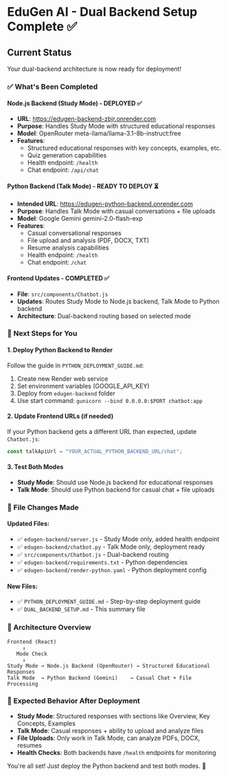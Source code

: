 # EduGen AI - Dual Backend Setup Complete ✅

## Current Status

Your dual-backend architecture is now ready for deployment!

### ✅ What's Been Completed

#### Node.js Backend (Study Mode) - DEPLOYED ✅

- **URL**: https://edugen-backend-zbjr.onrender.com
- **Purpose**: Handles Study Mode with structured educational responses
- **Model**: OpenRouter meta-llama/llama-3.1-8b-instruct:free
- **Features**:
  - Structured educational responses with key concepts, examples, etc.
  - Quiz generation capabilities
  - Health endpoint: `/health`
  - Chat endpoint: `/api/chat`

#### Python Backend (Talk Mode) - READY TO DEPLOY ⏳

- **Intended URL**: https://edugen-python-backend.onrender.com
- **Purpose**: Handles Talk Mode with casual conversations + file uploads
- **Model**: Google Gemini gemini-2.0-flash-exp
- **Features**:
  - Casual conversational responses
  - File upload and analysis (PDF, DOCX, TXT)
  - Resume analysis capabilities
  - Health endpoint: `/health`
  - Chat endpoint: `/chat`

#### Frontend Updates - COMPLETED ✅

- **File**: `src/components/Chatbot.js`
- **Updates**: Routes Study Mode to Node.js backend, Talk Mode to Python backend
- **Architecture**: Dual-backend routing based on selected mode

### 🚀 Next Steps for You

#### 1. Deploy Python Backend to Render

Follow the guide in `PYTHON_DEPLOYMENT_GUIDE.md`:

1. Create new Render web service
2. Set environment variables (GOOGLE_API_KEY)
3. Deploy from `edugen-backend` folder
4. Use start command: `gunicorn --bind 0.0.0.0:$PORT chatbot:app`

#### 2. Update Frontend URLs (if needed)

If your Python backend gets a different URL than expected, update `Chatbot.js`:

```javascript
const talkApiUrl = "YOUR_ACTUAL_PYTHON_BACKEND_URL/chat";
```

#### 3. Test Both Modes

- **Study Mode**: Should use Node.js backend for educational responses
- **Talk Mode**: Should use Python backend for casual chat + file uploads

### 📁 File Changes Made

#### Updated Files:

- ✅ `edugen-backend/server.js` - Study Mode only, added health endpoint
- ✅ `edugen-backend/chatbot.py` - Talk Mode only, deployment ready
- ✅ `src/components/Chatbot.js` - Dual-backend routing
- ✅ `edugen-backend/requirements.txt` - Python dependencies
- ✅ `edugen-backend/render-python.yaml` - Python deployment config

#### New Files:

- ✅ `PYTHON_DEPLOYMENT_GUIDE.md` - Step-by-step deployment guide
- ✅ `DUAL_BACKEND_SETUP.md` - This summary file

### 🔗 Architecture Overview

```
Frontend (React)
     ↓
   Mode Check
     ↓
Study Mode → Node.js Backend (OpenRouter) → Structured Educational Responses
Talk Mode  → Python Backend (Gemini)    → Casual Chat + File Processing
```

### 🎯 Expected Behavior After Deployment

- **Study Mode**: Structured responses with sections like Overview, Key Concepts, Examples
- **Talk Mode**: Casual responses + ability to upload and analyze files
- **File Uploads**: Only work in Talk Mode, can analyze PDFs, DOCX, resumes
- **Health Checks**: Both backends have `/health` endpoints for monitoring

You're all set! Just deploy the Python backend and test both modes. 🚀
